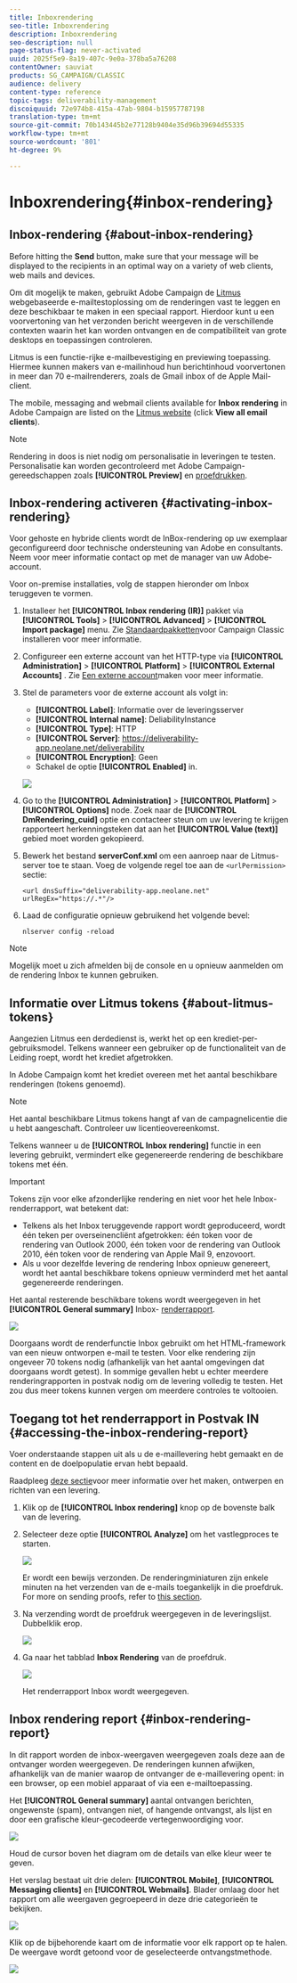 ```yaml
---
title: Inboxrendering
seo-title: Inboxrendering
description: Inboxrendering
seo-description: null
page-status-flag: never-activated
uuid: 2025f5e9-8a19-407c-9e0a-378ba5a76208
contentOwner: sauviat
products: SG_CAMPAIGN/CLASSIC
audience: delivery
content-type: reference
topic-tags: deliverability-management
discoiquuid: 72e974b8-415a-47ab-9804-b15957787198
translation-type: tm+mt
source-git-commit: 70b143445b2e77128b9404e35d96b39694d55335
workflow-type: tm+mt
source-wordcount: '801'
ht-degree: 9%

---
```



# Inboxrendering{#inbox-rendering}

## Inbox-rendering {#about-inbox-rendering}

Before hitting the **Send** button, make sure that your message will be displayed to the recipients in an optimal way on a variety of web clients, web mails and devices.

Om dit mogelijk te maken, gebruikt Adobe Campaign de [Litmus](https://litmus.com/email-testing) webgebaseerde e-mailtestoplossing om de renderingen vast te leggen en deze beschikbaar te maken in een speciaal rapport. Hierdoor kunt u een voorvertoning van het verzonden bericht weergeven in de verschillende contexten waarin het kan worden ontvangen en de compatibiliteit van grote desktops en toepassingen controleren.

Litmus is een functie-rijke e-mailbevestiging en previewing toepassing. Hiermee kunnen makers van e-mailinhoud hun berichtinhoud voorvertonen in meer dan 70 e-mailrenderers, zoals de Gmail inbox of de Apple Mail-client.

The mobile, messaging and webmail clients available for **Inbox rendering** in Adobe Campaign are listed on the [Litmus website](https://litmus.com/email-testing) (click **View all email clients**).

>[!NOTE]
>
>Rendering in doos is niet nodig om personalisatie in leveringen te testen. Personalisatie kan worden gecontroleerd met Adobe Campaign-gereedschappen zoals **[!UICONTROL Preview]** en [proefdrukken](../../delivery/using/steps-validating-the-delivery.md#sending-a-proof).

## Inbox-rendering activeren {#activating-inbox-rendering}

Voor gehoste en hybride clients wordt de InBox-rendering op uw exemplaar geconfigureerd door technische ondersteuning van Adobe en consultants. Neem voor meer informatie contact op met de manager van uw Adobe-account.

Voor on-premise installaties, volg de stappen hieronder om Inbox teruggeven te vormen.

1. Installeer het **[!UICONTROL Inbox rendering (IR)]** pakket via **[!UICONTROL Tools]** > **[!UICONTROL Advanced]** > **[!UICONTROL Import package]** menu. Zie [Standaardpakketten](../../installation/using/installing-campaign-standard-packages.md)voor Campaign Classic installeren voor meer informatie.
1. Configureer een externe account van het HTTP-type via **[!UICONTROL Administration]** > **[!UICONTROL Platform]** > **[!UICONTROL External Accounts]** . Zie [Een externe account](../../platform/using/external-accounts.md#creating-an-external-account)maken voor meer informatie.
1. Stel de parameters voor de externe account als volgt in:
   * **[!UICONTROL Label]**: Informatie over de leveringsserver
   * **[!UICONTROL Internal name]**: DeliabilityInstance
   * **[!UICONTROL Type]**: HTTP
   * **[!UICONTROL Server]**: https://deliverability-app.neolane.net/deliverability
   * **[!UICONTROL Encryption]**: Geen
   * Schakel de optie **[!UICONTROL Enabled]** in.

   ![](assets/s_tn_inbox_rendering_external-account.png)

1. Go to the **[!UICONTROL Administration]** > **[!UICONTROL Platform]** > **[!UICONTROL Options]** node. Zoek naar de **[!UICONTROL DmRendering_cuid]** optie en contacteer steun om uw levering te krijgen rapporteert herkenningsteken dat aan het **[!UICONTROL Value (text)]** gebied moet worden gekopieerd.
1. Bewerk het bestand **serverConf.xml** om een aanroep naar de Litmus-server toe te staan. Voeg de volgende regel toe aan de `<urlPermission>` sectie:

   ```
   <url dnsSuffix="deliverability-app.neolane.net" urlRegEx="https://.*"/>
   ```

1. Laad de configuratie opnieuw gebruikend het volgende bevel:

   ```
   nlserver config -reload
   ```

>[!NOTE]
>
>Mogelijk moet u zich afmelden bij de console en u opnieuw aanmelden om de rendering Inbox te kunnen gebruiken.

## Informatie over Litmus tokens {#about-litmus-tokens}

Aangezien Litmus een derdedienst is, werkt het op een krediet-per-gebruiksmodel. Telkens wanneer een gebruiker op de functionaliteit van de Leiding roept, wordt het krediet afgetrokken.

In Adobe Campaign komt het krediet overeen met het aantal beschikbare renderingen (tokens genoemd).

>[!NOTE]
>
>Het aantal beschikbare Litmus tokens hangt af van de campagnelicentie die u hebt aangeschaft. Controleer uw licentieovereenkomst.

Telkens wanneer u de **[!UICONTROL Inbox rendering]** functie in een levering gebruikt, vermindert elke gegenereerde rendering de beschikbare tokens met één.

>[!IMPORTANT]
>
>Tokens zijn voor elke afzonderlijke rendering en niet voor het hele Inbox-renderrapport, wat betekent dat:
>
>* Telkens als het Inbox teruggevende rapport wordt geproduceerd, wordt één teken per overseinencliënt afgetrokken: één token voor de rendering van Outlook 2000, één token voor de rendering van Outlook 2010, één token voor de rendering van Apple Mail 9, enzovoort.
>* Als u voor dezelfde levering de rendering Inbox opnieuw genereert, wordt het aantal beschikbare tokens opnieuw verminderd met het aantal gegenereerde renderingen.

>



Het aantal resterende beschikbare tokens wordt weergegeven in het **[!UICONTROL General summary]** Inbox- [renderrapport](#inbox-rendering-report).

![](assets/s_tn_inbox_rendering_tokens.png)

Doorgaans wordt de renderfunctie Inbox gebruikt om het HTML-framework van een nieuw ontworpen e-mail te testen. Voor elke rendering zijn ongeveer 70 tokens nodig (afhankelijk van het aantal omgevingen dat doorgaans wordt getest). In sommige gevallen hebt u echter meerdere renderingrapporten in postvak nodig om de levering volledig te testen. Het zou dus meer tokens kunnen vergen om meerdere controles te voltooien.

## Toegang tot het renderrapport in Postvak IN {#accessing-the-inbox-rendering-report}

Voer onderstaande stappen uit als u de e-maillevering hebt gemaakt en de content en de doelpopulatie ervan hebt bepaald.

Raadpleeg [deze sectie](../../delivery/using/about-email-channel.md)voor meer informatie over het maken, ontwerpen en richten van een levering.

1. Klik op de **[!UICONTROL Inbox rendering]** knop op de bovenste balk van de levering.
1. Selecteer deze optie **[!UICONTROL Analyze]** om het vastlegproces te starten.

   ![](assets/s_tn_inbox_rendering_button.png)

   Er wordt een bewijs verzonden. De renderingminiaturen zijn enkele minuten na het verzenden van de e-mails toegankelijk in die proefdruk. For more on sending proofs, refer to [this section](../../delivery/using/steps-validating-the-delivery.md#sending-a-proof).

1. Na verzending wordt de proefdruk weergegeven in de leveringslijst. Dubbelklik erop.

   ![](assets/s_tn_inbox_rendering_delivery_list.png)

1. Ga naar het tabblad **Inbox Rendering** van de proefdruk.

   ![](assets/s_tn_inbox_rendering_tab.png)

   Het renderrapport Inbox wordt weergegeven.

## Inbox rendering report {#inbox-rendering-report}

In dit rapport worden de inbox-weergaven weergegeven zoals deze aan de ontvanger worden weergegeven. De renderingen kunnen afwijken, afhankelijk van de manier waarop de ontvanger de e-maillevering opent: in een browser, op een mobiel apparaat of via een e-mailtoepassing.

Het **[!UICONTROL General summary]** aantal ontvangen berichten, ongewenste (spam), ontvangen niet, of hangende ontvangst, als lijst en door een grafische kleur-gecodeerde vertegenwoordiging voor.

![](assets/s_tn_inbox_rendering_summary.png)

Houd de cursor boven het diagram om de details van elke kleur weer te geven.

Het verslag bestaat uit drie delen: **[!UICONTROL Mobile]**, **[!UICONTROL Messaging clients]** en **[!UICONTROL Webmails]**. Blader omlaag door het rapport om alle weergaven gegroepeerd in deze drie categorieën te bekijken.

![](assets/s_tn_inbox_rendering_report.png)

Klik op de bijbehorende kaart om de informatie voor elk rapport op te halen. De weergave wordt getoond voor de geselecteerde ontvangstmethode.

![](assets/s_tn_inbox_rendering_example.png)
